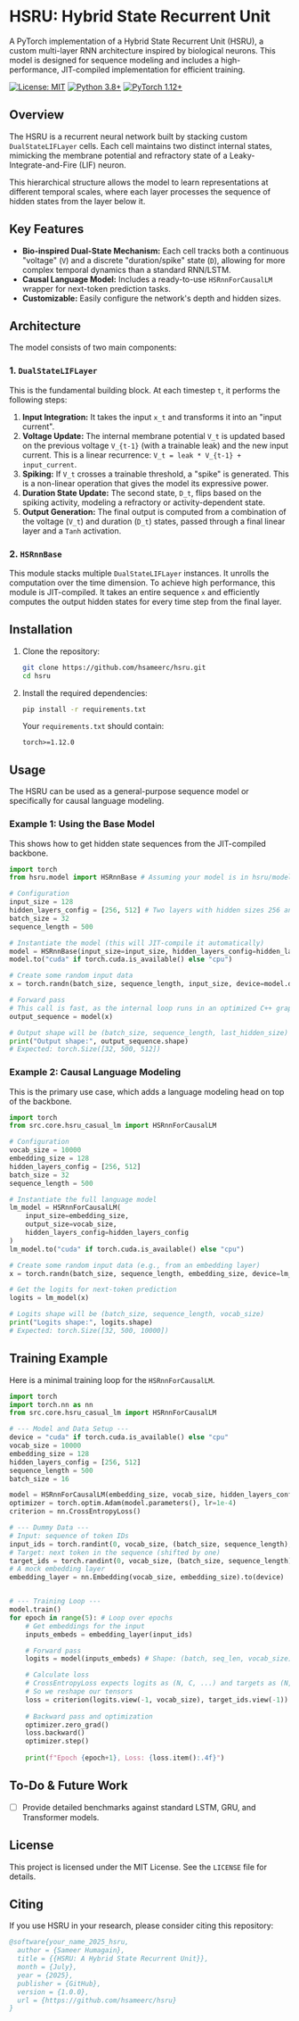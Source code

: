 # HSRU: Hybrid State Recurrent Unit

A PyTorch implementation of a Hybrid State Recurrent Unit (HSRU), a custom multi-layer RNN architecture inspired by biological neurons. This model is designed for sequence modeling and includes a high-performance, JIT-compiled implementation for efficient training.

[![License: MIT](https://img.shields.io/badge/License-MIT-yellow.svg)](https://opensource.org/licenses/MIT)
[![Python 3.8+](https://img.shields.io/badge/python-3.8+-blue.svg)](https://www.python.org/downloads/release/python-380/)
[![PyTorch 1.12+](https://img.shields.io/badge/pytorch-1.12+-ee4c2c.svg)](https://pytorch.org/)

## Overview

The HSRU is a recurrent neural network built by stacking custom `DualStateLIFLayer` cells. Each cell maintains two distinct internal states, mimicking the membrane potential and refractory state of a Leaky-Integrate-and-Fire (LIF) neuron.

This hierarchical structure allows the model to learn representations at different temporal scales, where each layer processes the sequence of hidden states from the layer below it.

## Key Features

-   **Bio-inspired Dual-State Mechanism:** Each cell tracks both a continuous "voltage" (`V`) and a discrete "duration/spike" state (`D`), allowing for more complex temporal dynamics than a standard RNN/LSTM.
-   **Causal Language Model:** Includes a ready-to-use `HSRnnForCausalLM` wrapper for next-token prediction tasks.
-   **Customizable:** Easily configure the network's depth and hidden sizes.

## Architecture

The model consists of two main components:

### 1. `DualStateLIFLayer`

This is the fundamental building block. At each timestep `t`, it performs the following steps:
1.  **Input Integration:** It takes the input `x_t` and transforms it into an "input current".
2.  **Voltage Update:** The internal membrane potential `V_t` is updated based on the previous voltage `V_{t-1}` (with a trainable leak) and the new input current. This is a linear recurrence: `V_t = leak * V_{t-1} + input_current`.
3.  **Spiking:** If `V_t` crosses a trainable threshold, a "spike" is generated. This is a non-linear operation that gives the model its expressive power.
4.  **Duration State Update:** The second state, `D_t`, flips based on the spiking activity, modeling a refractory or activity-dependent state.
5.  **Output Generation:** The final output is computed from a combination of the voltage (`V_t`) and duration (`D_t`) states, passed through a final linear layer and a `Tanh` activation.

### 2. `HSRnnBase`

This module stacks multiple `DualStateLIFLayer` instances. It unrolls the computation over the time dimension. To achieve high performance, this module is JIT-compiled. It takes an entire sequence `x` and efficiently computes the output hidden states for every time step from the final layer.

## Installation

1.  Clone the repository:
    ```bash
    git clone https://github.com/hsameerc/hsru.git
    cd hsru
    ```
2.  Install the required dependencies:
    ```bash
    pip install -r requirements.txt
    ```
    Your `requirements.txt` should contain:
    ```
    torch>=1.12.0
    ```

## Usage

The HSRU can be used as a general-purpose sequence model or specifically for causal language modeling.

### Example 1: Using the Base Model

This shows how to get hidden state sequences from the JIT-compiled backbone.

```python
import torch
from hsru.model import HSRnnBase # Assuming your model is in hsru/model.py

# Configuration
input_size = 128
hidden_layers_config = [256, 512] # Two layers with hidden sizes 256 and 512
batch_size = 32
sequence_length = 500

# Instantiate the model (this will JIT-compile it automatically)
model = HSRnnBase(input_size=input_size, hidden_layers_config=hidden_layers_config)
model.to("cuda" if torch.cuda.is_available() else "cpu")

# Create some random input data
x = torch.randn(batch_size, sequence_length, input_size, device=model.device)

# Forward pass
# This call is fast, as the internal loop runs in an optimized C++ graph.
output_sequence = model(x)

# Output shape will be (batch_size, sequence_length, last_hidden_size)
print("Output shape:", output_sequence.shape)
# Expected: torch.Size([32, 500, 512])
```

### Example 2: Causal Language Modeling

This is the primary use case, which adds a language modeling head on top of the backbone.

```python
import torch
from src.core.hsru_casual_lm import HSRnnForCausalLM

# Configuration
vocab_size = 10000
embedding_size = 128
hidden_layers_config = [256, 512]
batch_size = 32
sequence_length = 500

# Instantiate the full language model
lm_model = HSRnnForCausalLM(
    input_size=embedding_size,
    output_size=vocab_size,
    hidden_layers_config=hidden_layers_config
)
lm_model.to("cuda" if torch.cuda.is_available() else "cpu")

# Create some random input data (e.g., from an embedding layer)
x = torch.randn(batch_size, sequence_length, embedding_size, device=lm_model.device)

# Get the logits for next-token prediction
logits = lm_model(x)

# Logits shape will be (batch_size, sequence_length, vocab_size)
print("Logits shape:", logits.shape)
# Expected: torch.Size([32, 500, 10000])
```

## Training Example

Here is a minimal training loop for the `HSRnnForCausalLM`.

```python
import torch
import torch.nn as nn
from src.core.hsru_casual_lm import HSRnnForCausalLM

# --- Model and Data Setup ---
device = "cuda" if torch.cuda.is_available() else "cpu"
vocab_size = 10000
embedding_size = 128
hidden_layers_config = [256, 512]
sequence_length = 500
batch_size = 16

model = HSRnnForCausalLM(embedding_size, vocab_size, hidden_layers_config).to(device)
optimizer = torch.optim.Adam(model.parameters(), lr=1e-4)
criterion = nn.CrossEntropyLoss()

# --- Dummy Data ---
# Input: sequence of token IDs
input_ids = torch.randint(0, vocab_size, (batch_size, sequence_length), device=device)
# Target: next token in the sequence (shifted by one)
target_ids = torch.randint(0, vocab_size, (batch_size, sequence_length), device=device)
# A mock embedding layer
embedding_layer = nn.Embedding(vocab_size, embedding_size).to(device)


# --- Training Loop ---
model.train()
for epoch in range(5): # Loop over epochs
    # Get embeddings for the input
    inputs_embeds = embedding_layer(input_ids)

    # Forward pass
    logits = model(inputs_embeds) # Shape: (batch, seq_len, vocab_size)

    # Calculate loss
    # CrossEntropyLoss expects logits as (N, C, ...) and targets as (N, ...)
    # So we reshape our tensors
    loss = criterion(logits.view(-1, vocab_size), target_ids.view(-1))
    
    # Backward pass and optimization
    optimizer.zero_grad()
    loss.backward()
    optimizer.step()
    
    print(f"Epoch {epoch+1}, Loss: {loss.item():.4f}")
```

## To-Do & Future Work
-   [ ] Provide detailed benchmarks against standard LSTM, GRU, and Transformer models.

## License

This project is licensed under the MIT License. See the `LICENSE` file for details.

## Citing

If you use HSRU in your research, please consider citing this repository:

```bibtex
@software{your_name_2025_hsru,
  author = {Sameer Humagain},
  title = {{HSRU: A Hybrid State Recurrent Unit}},
  month = {July},
  year = {2025},
  publisher = {GitHub},
  version = {1.0.0},
  url = {https://github.com/hsameerc/hsru}
}
```